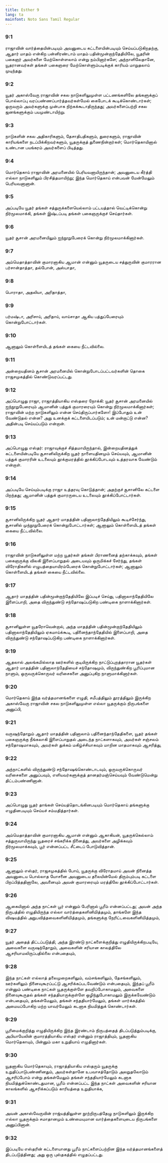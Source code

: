 ```yaml
---
title: Esther 9
lang: ta
mainfont: Noto Sans Tamil Regular
---
```


###  9:1

ராஜாவின் வார்த்தையின்படியும் அவனுடைய கட்டளையின்படியும் செய்யப்படுகிறதற்கு, ஆதார் மாதம் என்கிற பன்னிரண்டாம் மாதம் பதின்மூன்றாந்தேதியிலே, யூதரின் பகைஞர் அவர்களை மேற்கொள்ளலாம் என்று நம்பினார்களே; அந்நாளிலேதானே, யூதரானவர்கள் தங்கள் பகைஞரை மேற்கொள்ளும்படிக்குக் காரியம் மாறுதலாய் முடிந்தது.

###  9:2

யூதர் அகாஸ்வேரு ராஜாவின் சகல நாடுகளிலுமுள்ள பட்டணங்களிலே தங்களுக்குப் பொல்லாப்பு வரப்பண்ணப்பார்த்தவர்கள்மேல் கைபோடக் கூடிக்கொண்டார்கள்; ஒருவரும் அவர்களுக்கு முன்பாக நிற்கக்கூடாதிருந்தது; அவர்களைப்பற்றி சகல ஜனங்களுக்கும் பயமுண்டாயிற்று.

###  9:3

நாடுகளின் சகல அதிகாரிகளும், தேசாதிபதிகளும், துரைகளும், ராஜாவின் காரியங்களை நடப்பிக்கிறவர்களும், யூதருக்குத் துணைநின்றார்கள்; மொர்தெகாயினால் உண்டான பயங்கரம் அவர்களைப் பிடித்தது.

###  9:4

மொர்தெகாய் ராஜாவின் அரமனையில் பெரியவனாயிருந்தான்; அவனுடைய கீர்த்தி எல்லா நாடுகளிலும் பிரசித்தமாயிற்று; இந்த மொர்தெகாய் என்பவன் மேன்மேலும் பெரியவனானான்.

###  9:5

அப்படியே யூதர் தங்கள் சத்துருக்களையெல்லாம் பட்டயத்தால் வெட்டிக்கொன்று நிர்மூலமாக்கி, தங்கள் இஷ்டப்படி தங்கள் பகைஞருக்குச் செய்தார்கள்.

###  9:6

யூதர் சூசான் அரமனையிலும் ஐந்நூறுபேரைக் கொன்று நிர்மூலமாக்கினார்கள்.

###  9:7

அம்மெதாத்தாவின் குமாரனாகிய ஆமான் என்னும் யூதருடைய சத்துருவின் குமாரரான பர்சான்தாத்தா, தல்போன், அஸ்பாதா,

###  9:8

பொராதா, அதலியா, அரிதாத்தா,

###  9:9

பர்மஷ்டா, அரிசாய், அரிதாய், வாய்சாதா ஆகிய பத்துப்பேரையும் கொன்றுபோட்டார்கள்.

###  9:10

ஆனாலும் கொள்ளையிடத் தங்கள் கையை நீட்டவில்லை.

###  9:11

அன்றையதினம் சூசான் அரமனையில் கொன்றுபோடப்பட்டவர்களின் தொகை ராஜசமுகத்தில் கொண்டுவரப்பட்டது.

###  9:12

அப்பொழுது ராஜா, ராஜாத்தியாகிய எஸ்தரை நோக்கி: யூதர் சூசான் அரமனையில் ஐந்நூறுபேரையும் ஆமானின் பத்துக் குமாரரையும் கொன்று நிர்மூலமாக்கினார்கள்; ராஜாவின் மற்ற நாடுகளிலும் என்ன செய்திருப்பார்களோ! இப்போதும் உன் வேண்டுதல் என்ன? அது உனக்குக் கட்டளையிடப்படும்; உன் மன்றாட்டு என்ன? அதின்படி செய்யப்படும் என்றான்.

###  9:13

அப்பொழுது எஸ்தர்: ராஜாவுக்குச் சித்தமாயிருந்தால், இன்றையதினத்துக் கட்டளையின்படியே சூசானிலிருக்கிற யூதர் நாளையதினமும் செய்யவும், ஆமானின் பத்துக் குமாரரின் உடலையும் தூக்குமரத்தில் தூக்கிப்போடவும் உத்தரவாக வேண்டும் என்றாள்.

###  9:14

அப்படியே செய்யும்படிக்கு ராஜா உத்தரவு கொடுத்தான்; அதற்குச் சூசானிலே கட்டளை பிறந்தது; ஆமானின் பத்துக் குமாரருடைய உடலையும் தூக்கிப்போட்டார்கள்.

###  9:15

சூசானிலிருக்கிற யூதர் ஆதார் மாதத்தின் பதினாலாந்தேதியிலும் கூடிச்சேர்ந்து, சூசானில் முந்நூறுபேரைக் கொன்றுபோட்டார்கள்; ஆனாலும் கொள்ளையிடத் தங்கள் கையை நீட்டவில்லை.

###  9:16

ராஜாவின் நாடுகளிலுள்ள மற்ற யூதர்கள் தங்கள் பிராணனைத் தற்காக்கவும், தங்கள் பகைஞருக்கு விலகி இளைப்பாறுதல் அடையவும் ஒருமிக்கச் சேர்ந்து, தங்கள் விரோதிகளில் எழுபத்தையாயிரம்பேரைக் கொன்றுபோட்டார்கள்; ஆனாலும் கொள்ளையிடத் தங்கள் கையை நீட்டவில்லை.

###  9:17

ஆதார் மாதத்தின் பதின்மூன்றாந்தேதியிலே இப்படிச் செய்து, பதினாலாந்தேதியிலே இளைப்பாறி, அதை விருந்துண்டு சந்தோஷப்படுகிற பண்டிகை நாளாக்கினார்கள்.

###  9:18

சூசானிலுள்ள யூதரோவென்றால், அந்த மாதத்தின் பதின்மூன்றாந்தேதியிலும் பதினாலாந்தேதியிலும் ஏகமாய்க்கூடி, பதினைந்தாந்தேதியில் இளைப்பாறி, அதை விருந்துண்டு சந்தோஷப்படுகிற பண்டிகை நாளாக்கினார்கள்.

###  9:19

ஆதலால் அலங்கமில்லாத ஊர்களில் குடியிருக்கிற நாட்டுப்புறத்தாரான யூதர்கள் ஆதார் மாதத்தின் பதினாலாந்தேதியைச் சந்தோஷமும், விருந்துண்கிற பூரிப்புமான நாளும், ஒருவருக்கொருவர் வரிசைகளை அனுப்புகிற நாளுமாக்கினார்கள்.

###  9:20

மொர்தெகாய் இந்த வர்த்தமானங்களை எழுதி, சமீபத்திலும் தூரத்திலும் இருக்கிற அகாஸ்வேரு ராஜாவின் சகல நாடுகளிலுமுள்ள எல்லா யூதருக்கும் நிருபங்களை அனுப்பி,

###  9:21

வருஷந்தோறும் ஆதார் மாதத்தின் பதினாலாம் பதினைந்தாந்தேதிகளை, யூதர் தங்கள் பகைஞருக்கு நீங்கலாகி இளைப்பாறுதல் அடைந்த நாட்களாகவும், அவர்கள் சஞ்சலம் சந்தோஷமாகவும், அவர்கள் துக்கம் மகிழ்ச்சியாகவும் மாறின மாதமாகவும் ஆசரித்து,

###  9:22

அந்நாட்களில் விருந்துண்டு சந்தோஷங்கொண்டாடவும், ஒருவருக்கொருவர் வரிசைகளை அனுப்பவும், எளியவர்களுக்குத் தானதர்மஞ்செய்யவும் வேண்டுமென்று திட்டம்பண்ணினான்.

###  9:23

அப்பொழுது யூதர் தாங்கள் செய்யத்தொடங்கினபடியும் மொர்தெகாய் தங்களுக்கு எழுதினபடியும் செய்யச் சம்மதித்தார்கள்.

###  9:24

அம்மெதாத்தாவின் குமாரனாகிய ஆமான் என்னும் ஆகாகியன், யூதருக்கெல்லாம் சத்துருவாயிருந்து யூதரைச் சங்கரிக்க நினைத்து, அவர்களை அழிக்கவும் நிர்மூலமாக்கவும், பூர் என்னப்பட்ட சீட்டைப் போடுவித்தான்.

###  9:25

ஆனாலும் எஸ்தர், ராஜசமுகத்தில் போய், யூதருக்கு விரோதமாய் அவன் நினைத்த அவனுடைய பொல்லாத யோசனை அவனுடைய தலையின்மேல் திரும்பும்படி கட்டளை பிறப்பித்ததினாலே, அவனையும் அவன் குமாரரையும் மரத்திலே தூக்கிப்போட்டார்கள்.

###  9:26

ஆகையினால் அந்த நாட்கள் பூர் என்னும் பேரினால் பூரீம் என்னப்பட்டது; அவன் அந்த நிருபத்தில் எழுதியிருந்த எல்லா வார்த்தைகளினிமித்தமும், தாங்களே இந்த விஷயத்தில் அநுபவித்தவைகளினிமித்தமும், தங்களுக்கு நேரிட்டவைகளினிமித்தமும்,

###  9:27

யூதர் அதைத் திட்டப்படுத்தி, அந்த இரண்டு நாட்களைக்குறித்து எழுதியிருக்கிறபடியே, அவைகளை வருஷந்தோறும், அவைகளின் சரியான காலத்திலே ஆசரியாமலிருப்பதில்லை என்பதையும்,

###  9:28

இந்த நாட்கள் எல்லாத் தலைமுறைகளிலும், வம்சங்களிலும், தேசங்களிலும், ஊர்களிலும் நினைவுகூரப்பட்டு ஆசரிக்கப்படவேண்டும் என்பதையும், இந்தப் பூரீம் என்னும் பண்டிகை நாட்கள் யூதருக்குள்ளே தவறிப்போகாமலும், அவைகளை நினைவுகூருதல் தங்கள் சந்ததியாருக்குள்ளே ஒழிந்துபோகாமலும் இருக்கவேண்டும் என்பதையும், தங்கள்மேலும், தங்கள் சந்ததியார்மேலும், தங்கள் மார்க்கத்தில் அமையப்போகிற மற்ற யாவர்மேலும் கடனாக நியமித்துக் கொண்டார்கள்.

###  9:29

பூரிமைக்குறித்து எழுதியிருக்கிற இந்த இரண்டாம் நிருபத்தைத் திடப்படுத்தும்படிக்கு, அபியாயேலின் குமாரத்தியாகிய எஸ்தர் என்னும் ராஜாத்தியும், யூதனாகிய மொர்தெகாயும், பின்னும் மகா உறுதியாய் எழுதினார்கள்.

###  9:30

யூதனாகிய மொர்தெகாயும், ராஜாத்தியாகிய எஸ்தரும் யூதருக்கு உறுதிப்பாடுபண்ணினதும், அவர்கள்தானே உபவாசத்தோடும் அலறுதலோடும் ஆசரிப்போம் என்று தங்கள்மேலும் தங்கள் சந்ததியார்மேலும் கடனாக நியமித்துக்கொண்டதுமான, பூரீம் என்னப்பட்ட இந்த நாட்கள் அவைகளின் சரியான காலங்களில் ஆசரிக்கப்படும் காரியத்தை உறுதியாக்க,

###  9:31

அவன் அகாஸ்வேருவின் ராஜ்யத்திலுள்ள நூற்றிருபத்தேழு நாடுகளிலும் இருக்கிற எல்லா யூதருக்கும் சமாதானமும் உண்மையுமான வார்த்தைகளையுடைய நிருபங்களை அனுப்பினான்.

###  9:32

இப்படியே எஸ்தரின் கட்டளையானது பூரீம் நாட்களைப்பற்றின இந்த வர்த்தமானங்களைத் திடப்படுத்தினது; அது ஒரு புஸ்தகத்தில் எழுதப்பட்டது.

